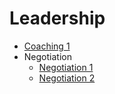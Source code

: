 # Leadership

- [Coaching 1](coaching1.md)
- Negotiation
  - [Negotiation 1](negotiation1.md)
  - [Negotiation 2](negotiation2.md)
